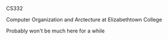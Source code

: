 CS332



Computer Organization and Arctecture at Elizabethtown College

Probably won't be much here for a while
